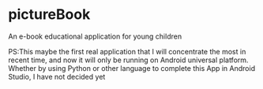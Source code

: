 # pictureBook
An e-book educational application for young children

PS:This maybe the first real application that I will concentrate the most in recent time, and now it will only be running on Android universal platform. Whether by using Python or other language to complete this App in Android Studio, I have not decided yet
